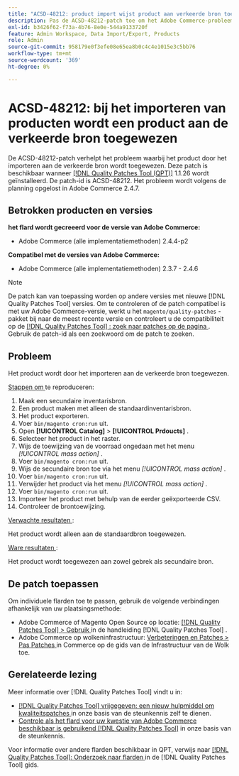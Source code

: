 ```yaml
---
title: "ACSD-48212: product import wijst product aan verkeerde bron toe"
description: Pas de ACSD-48212-patch toe om het Adobe Commerce-probleem op te lossen, waarbij het product door het importeren aan de verkeerde bron wordt toegewezen.
exl-id: b3426f62-f73a-4b76-8e0e-544a9133720f
feature: Admin Workspace, Data Import/Export, Products
role: Admin
source-git-commit: 958179e0f3efe08e65ea8b0c4c4e1015e3c5bb76
workflow-type: tm+mt
source-wordcount: '369'
ht-degree: 0%

---
```


# ACSD-48212: bij het importeren van producten wordt een product aan de verkeerde bron toegewezen

De ACSD-48212-patch verhelpt het probleem waarbij het product door het importeren aan de verkeerde bron wordt toegewezen. Deze patch is beschikbaar wanneer [[!DNL Quality Patches Tool (QPT)]](/help/announcements/adobe-commerce-announcements/magento-quality-patches-released-new-tool-to-self-serve-quality-patches.md) 1.1.26 wordt geïnstalleerd. De patch-id is ACSD-48212. Het probleem wordt volgens de planning opgelost in Adobe Commerce 2.4.7.

## Betrokken producten en versies

**het flard wordt gecreeerd voor de versie van Adobe Commerce:**

* Adobe Commerce (alle implementatiemethoden) 2.4.4-p2

**Compatibel met de versies van Adobe Commerce:**

* Adobe Commerce (alle implementatiemethoden) 2.3.7 - 2.4.6

>[!NOTE]
>
>De patch kan van toepassing worden op andere versies met nieuwe [!DNL Quality Patches Tool] versies. Om te controleren of de patch compatibel is met uw Adobe Commerce-versie, werkt u het `magento/quality-patches` -pakket bij naar de meest recente versie en controleert u de compatibiliteit op de [[!DNL Quality Patches Tool] : zoek naar patches op de pagina ](https://experienceleague.adobe.com/tools/commerce-quality-patches/index.html) . Gebruik de patch-id als een zoekwoord om de patch te zoeken.

## Probleem

Het product wordt door het importeren aan de verkeerde bron toegewezen.

<u> Stappen om </u> te reproduceren:

1. Maak een secundaire inventarisbron.
1. Een product maken met alleen de standaardinventarisbron.
1. Het product exporteren.
1. Voer `bin/magento cron:run` uit.
1. Open **[!UICONTROL Catalog]** > **[!UICONTROL Prdoucts]** .
1. Selecteer het product in het raster.
1. Wijs de toewijzing van de voorraad ongedaan met het menu *[!UICONTROL mass action]* .
1. Voer `bin/magento cron:run` uit.
1. Wijs de secundaire bron toe via het menu *[!UICONTROL mass action]* .
1. Voer `bin/magento cron:run` uit.
1. Verwijder het product via het menu *[!UICONTROL mass action]* .
1. Voer `bin/magento cron:run` uit.
1. Importeer het product met behulp van de eerder geëxporteerde CSV.
1. Controleer de brontoewijzing.

<u> Verwachte resultaten </u>:

Het product wordt alleen aan de standaardbron toegewezen.

<u> Ware resultaten </u>:

Het product wordt toegewezen aan zowel gebrek als secundaire bron.

## De patch toepassen

Om individuele flarden toe te passen, gebruik de volgende verbindingen afhankelijk van uw plaatsingsmethode:

* Adobe Commerce of Magento Open Source op locatie: [[!DNL Quality Patches Tool]  > Gebruik ](https://experienceleague.adobe.com/docs/commerce-operations/tools/quality-patches-tool/usage.html) in de handleiding [!DNL Quality Patches Tool] .
* Adobe Commerce op wolkeninfrastructuur: [ Verbeteringen en Patches > Pas Patches ](https://experienceleague.adobe.com/docs/commerce-cloud-service/user-guide/develop/upgrade/apply-patches.html) in Commerce op de gids van de Infrastructuur van de Wolk toe.

## Gerelateerde lezing

Meer informatie over [!DNL Quality Patches Tool] vindt u in:

* [[!DNL Quality Patches Tool]  vrijgegeven: een nieuw hulpmiddel om kwaliteitspatches ](/help/announcements/adobe-commerce-announcements/magento-quality-patches-released-new-tool-to-self-serve-quality-patches.md) in onze basis van de steunkennis zelf te dienen.
* [ Controle als het flard voor uw kwestie van Adobe Commerce beschikbaar is gebruikend  [!DNL Quality Patches Tool]](/help/support-tools/patches-available-in-qpt-tool/check-patch-for-magento-issue-with-magento-quality-patches.md) in onze basis van de steunkennis.

Voor informatie over andere flarden beschikbaar in QPT, verwijs naar [[!DNL Quality Patches Tool]: Onderzoek naar flarden ](https://experienceleague.adobe.com/tools/commerce-quality-patches/index.html) in de [!DNL Quality Patches Tool] gids.
